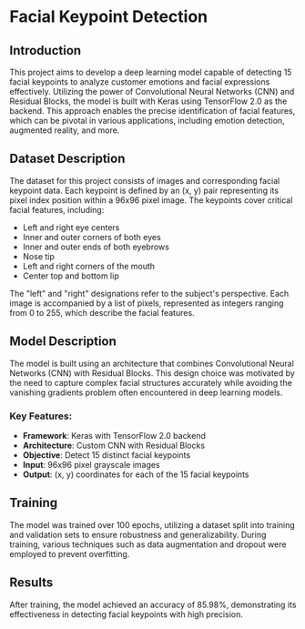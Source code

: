 # Facial Keypoint Detection

## Introduction
This project aims to develop a deep learning model capable of detecting 15 facial keypoints to analyze customer emotions and facial expressions effectively. Utilizing the power of Convolutional Neural Networks (CNN) and Residual Blocks, the model is built with Keras using TensorFlow 2.0 as the backend. This approach enables the precise identification of facial features, which can be pivotal in various applications, including emotion detection, augmented reality, and more.

## Dataset Description
The dataset for this project consists of images and corresponding facial keypoint data. Each keypoint is defined by an (x, y) pair representing its pixel index position within a 96x96 pixel image. The keypoints cover critical facial features, including:

- Left and right eye centers
- Inner and outer corners of both eyes
- Inner and outer ends of both eyebrows
- Nose tip
- Left and right corners of the mouth
- Center top and bottom lip

The "left" and "right" designations refer to the subject's perspective. Each image is accompanied by a list of pixels, represented as integers ranging from 0 to 255, which describe the facial features.

## Model Description
The model is built using an architecture that combines Convolutional Neural Networks (CNN) with Residual Blocks. This design choice was motivated by the need to capture complex facial structures accurately while avoiding the vanishing gradients problem often encountered in deep learning models.

### Key Features:
- **Framework**: Keras with TensorFlow 2.0 backend
- **Architecture**: Custom CNN with Residual Blocks
- **Objective**: Detect 15 distinct facial keypoints
- **Input**: 96x96 pixel grayscale images
- **Output**: (x, y) coordinates for each of the 15 facial keypoints

## Training
The model was trained over 100 epochs, utilizing a dataset split into training and validation sets to ensure robustness and generalizability. During training, various techniques such as data augmentation and dropout were employed to prevent overfitting.

## Results
After training, the model achieved an accuracy of 85.98%, demonstrating its effectiveness in detecting facial keypoints with high precision. 

